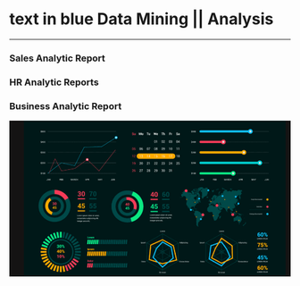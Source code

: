 # text in blue Data Mining || Analysis
***
### Sales Analytic Report
### HR Analytic Reports
### Business Analytic Report
![DataHub](Data-Vizualisation-924x512-1.png)